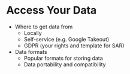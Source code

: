 # Access Your Data

- Where to get data from
	- Locally
	- Self-service (e.g. Google Takeout)
	- GDPR (your rights and template for SAR)
- Data formats
	- Popular formats for storing data
    - Data portability and compatibility